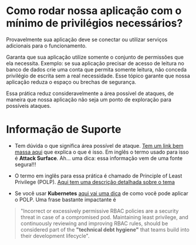 # Como rodar nossa aplicação com o mínimo de privilégios necessários?

Provavelmente sua aplicação deve se conectar ou utilizar serviços adicionais para o funcionamento.

Garanta que sua aplicação utilize somente o conjunto de permissões que ela necessita. Exemplo:
se sua aplicação precisar de acesso de leitura no banco de dados crie uma conta que permita somente leitura,
não conceda privilégio de escrita sem a real necessidade. Esse tópico garante que nossa aplicação
reduza o espaço ou brechas de segurança.

Essa prática reduz consideravelmente a área possível de ataques, de maneira que nossa aplicação
não seja um ponto de exploração para possíveis ataques.


# Informação de Suporte

- Tem dúvida o que significa área possível de ataque. [Tem um link bem massa aqui](https://cheatsheetseries.owasp.org/cheatsheets/Attack_Surface_Analysis_Cheat_Sheet.html) que explica
o que é isso. Em inglês o termo usado para isso é **Attack Surface**. Ah... uma dica: essa informação vem de uma fonte segura!!!

- O termo em inglês para essa prática é chamado de Principle of Least Privilege (POLP). [Aqui tem uma descrição detalhada sobre o tema](https://digitalguardian.com/blog/what-principle-least-privilege-polp-best-practice-information-security-and-compliance)

- Se você usar **Kubernetes** [aqui vai uma dica](https://kubernetes.io/blog/2018/07/18/11-ways-not-to-get-hacked/#2-enable-rbac-with-least-privilege-disable-abac-and-monitor-logs) de como você pode aplicar o POLP. Uma frase bastante impactante é
>"Incorrect or excessively permissive RBAC policies are a security threat in case of a compromised pod. Maintaining least privilege, and continuously reviewing and improving RBAC rules, should be considered part of the **"technical debt hygiene"** that teams build into their development lifecycle".

